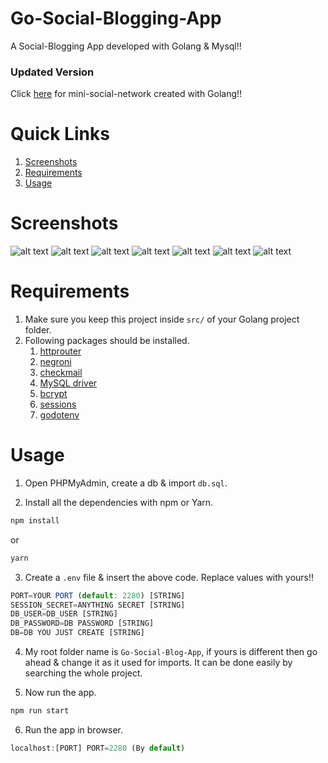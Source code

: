 # Go-Social-Blogging-App

A Social-Blogging App developed with Golang & Mysql!!

### Updated Version
Click [here](https://github.com/yTakkar/Go-Mini-Social-Network) for mini-social-network created with Golang!!

# Quick Links
1. [Screenshots](#screenshots)
2. [Requirements](#requirements)
3. [Usage](#usage)

# Screenshots
![alt text](https://raw.githubusercontent.com/yTakkar/Go-Social-Blogging-App/master/screenshots/Snap%202017-09-05%20at%2015.40.35.png)
![alt text](https://raw.githubusercontent.com/yTakkar/Go-Social-Blogging-App/master/screenshots/Snap%202017-09-05%20at%2015.40.46.png)
![alt text](https://raw.githubusercontent.com/yTakkar/Go-Social-Blogging-App/master/screenshots/Snap%202017-09-05%20at%2015.40.54.png)
![alt text](https://raw.githubusercontent.com/yTakkar/Go-Social-Blogging-App/master/screenshots/Snap%202017-09-05%20at%2015.41.31.png)
![alt text](https://raw.githubusercontent.com/yTakkar/Go-Social-Blogging-App/master/screenshots/Snap%202017-09-05%20at%2015.41.39.png)
![alt text](https://raw.githubusercontent.com/yTakkar/Go-Social-Blogging-App/master/screenshots/Snap%202017-09-05%20at%2015.41.10.png)
![alt text](https://raw.githubusercontent.com/yTakkar/Go-Social-Blogging-App/master/screenshots/Snap%202017-09-05%20at%2015.41.47.png)

# Requirements
1. Make sure you keep this project inside `src/` of your Golang project folder.
2. Following packages should be installed.
    1. [httprouter](https://github.com/julienschmidt/httprouter)
    2. [negroni](https://github.com/urfave/negroni)
    3. [checkmail](https://github.com/badoux/checkmail)
    4. [MySQL driver](https://github.com/go-sql-driver/mysql)
    5. [bcrypt](https://golang.org/x/crypto/bcrypt)
    6. [sessions](https://github.com/gorilla/sessions)
    7. [godotenv](https://github.com/joho/godotenv)

# Usage

1. Open PHPMyAdmin, create a db & import `db.sql`.

2. Install all the dependencies with npm or Yarn.
```javascript
npm install
```
or
```javascript
yarn
```

3. Create a `.env` file & insert the above code. Replace values with yours!!
```javascript
PORT=YOUR PORT (default: 2280) [STRING]
SESSION_SECRET=ANYTHING SECRET [STRING]
DB_USER=DB_USER [STRING]
DB_PASSWORD=DB PASSWORD [STRING]
DB=DB YOU JUST CREATE [STRING]
```

4. My root folder name is `Go-Social-Blog-App`, if yours is different then go ahead & change it as it used for imports. It can be done easily by searching the whole project.

5. Now run the app.
```javascript
npm run start
```

6. Run the app in browser.
```javascript
localhost:[PORT] PORT=2280 (By default)
```

